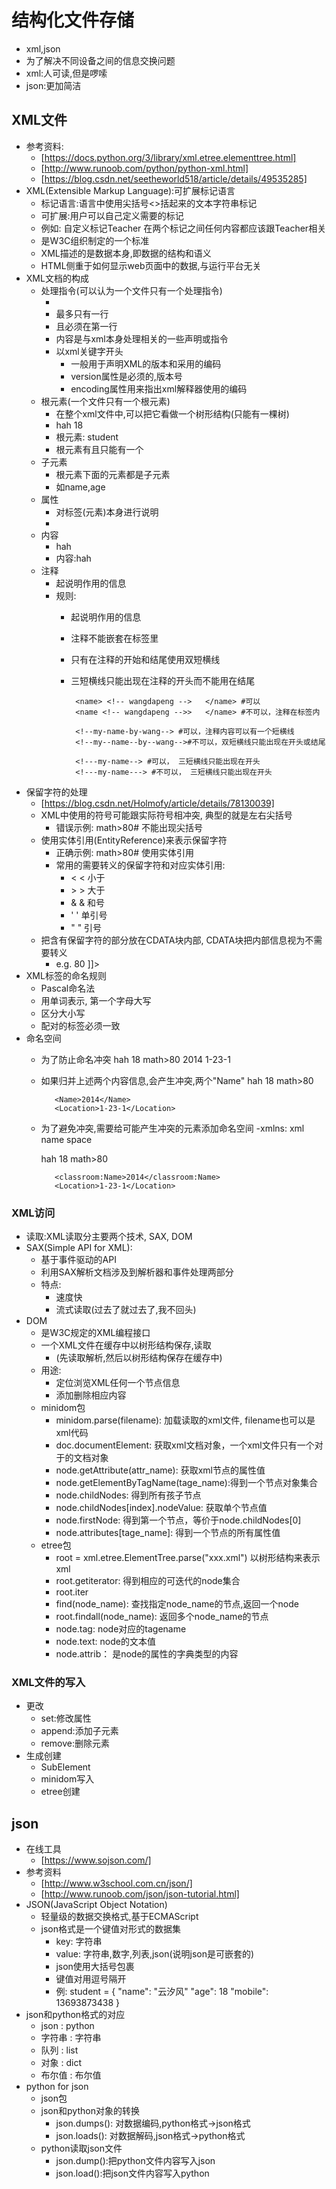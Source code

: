 # 结构化文件存储
- xml,json
- 为了解决不同设备之间的信息交换问题
- xml:人可读,但是啰嗦
- json:更加简洁
## XML文件
- 参考资料:
   - [https://docs.python.org/3/library/xml.etree.elementtree.html]
   - [http://www.runoob.com/python/python-xml.html]
   - [https://blog.csdn.net/seetheworld518/article/details/49535285]
- XML(Extensible Markup Language):可扩展标记语言
   - 标记语言:语言中使用尖括号<>括起来的文本字符串标记
   - 可扩展:用户可以自己定义需要的标记
   - 例如:
         <Teacher> 
                自定义标记Teacher
                在两个标记之间任何内容都应该跟Teacher相关
            </Teacher>
   - 是W3C组织制定的一个标准
   - XML描述的是数据本身,即数据的结构和语义
   - HTML侧重于如何显示web页面中的数据,与运行平台无关
- XML文档的构成
   - 处理指令(可以认为一个文件只有一个处理指令)
      - <?xml version="1.0" encoding="UTF-8" ?>
      - 最多只有一行
      - 且必须在第一行
      - 内容是与xml本身处理相关的一些声明或指令
      - 以xml关键字开头
          - 一般用于声明XML的版本和采用的编码
          - version属性是必须的,版本号
          - encoding属性用来指出xml解释器使用的编码
   - 根元素(一个文件只有一个根元素)    
      - 在整个xml文件中,可以把它看做一个树形结构(只能有一棵树)
      -    <student>
               <name>hah</name>
               <age>18</age>
           </student>
      - 根元素: student
      - 根元素有且只能有一个
   - 子元素
      - 根元素下面的元素都是子元素
      - 如name,age
   - 属性
      - 对标签(元素)本身进行说明
      - <student type="" gender="" location="">
   - 内容
      - <name>hah</name>
      - 内容:hah
   - 注释
      - 起说明作用的信息
      - 规则:
         - 起说明作用的信息
         - 注释不能嵌套在标签里
         - 只有在注释的开始和结尾使用双短横线
         - 三短横线只能出现在注释的开头而不能用在结尾
        
                <name> <!-- wangdapeng -->   </name> #可以
                <name <!-- wangdapeng -->>   </name> #不可以，注释在标签内
                
                <!--my-name-by-wang--> #可以，注释内容可以有一个短横线
                <!--my--name--by--wang-->#不可以，双短横线只能出现在开头或结尾
                
                <!---my-name--> #可以， 三短横线只能出现在开头
                <!---my-name---> #不可以， 三短横线只能出现在开头
- 保留字符的处理
   - [https://blog.csdn.net/Holmofy/article/details/78130039] 
   - XML中使用的符号可能跟实际符号相冲突, 典型的就是左右尖括号
      - 错误示例: <score>math>80</score># 不能出现尖括号
   - 使用实体引用(EntityReference)来表示保留字符
      - 正确示例: <score>math&gt;80</score># 使用实体引用
      - 常用的需要转义的保留字符和对应实体引用:
         -  &lt;	<	小于
         -  &gt;	>	大于
         -  &amp;	&	和号
         -  &apos;	'	单引号
         -  &quot;	"	引号
   - 把含有保留字符的部分放在CDATA块内部, CDATA块把内部信息视为不需要转义
      - e.g.
           <![CDATA[
               select name, age
               from Student 
               where score>80
               ]]>
- XML标签的命名规则
   - Pascal命名法
   - 用单词表示, 第一个字母大写
   - 区分大小写
   - 配对的标签必须一致
- 命名空间
   - 为了防止命名冲突
       <Student type="" gender="" location="">
            <Name>hah</Name>
            <Age>18</Age>
            <Score>math>80</Score>
        </Student>
        <ClassRoom>
            <Name>2014</Name>
            <Location>1-23-1</Location>
        </ClassRoom>
   - 如果归并上述两个内容信息,会产生冲突,两个"Name"
       <Schooler>
            <Name>hah</Name>
            <Age>18</Age>
            <Score>math>80</Score>
     
            <Name>2014</Name>
            <Location>1-23-1</Location>
        </Schooler>
   - 为了避免冲突,需要给可能产生冲突的元素添加命名空间
       -xmlns: xml name space
       
        <Schooler xmlns:student="http://my_student" xmlns:classroom="http://my_classroom">
            <student:Name>hah</student:Name>
            <Age>18</Age>
            <Score>math>80</Score>
     
            <classroom:Name>2014</classroom:Name>
            <Location>1-23-1</Location>
        </Schooler>
### XML访问
- 读取:XML读取分主要两个技术, SAX, DOM
- SAX(Simple API for XML):
   - 基于事件驱动的API
   - 利用SAX解析文档涉及到解析器和事件处理两部分    
   - 特点:
      - 速度快
      - 流式读取(过去了就过去了,我不回头)
- DOM
   - 是W3C规定的XML编程接口
   - 一个XML文件在缓存中以树形结构保存,读取
      - (先读取解析,然后以树形结构保存在缓存中)
   - 用途:
      - 定位浏览XML任何一个节点信息
      - 添加删除相应内容
   - minidom包
      - minidom.parse(filename):            加载读取的xml文件, filename也可以是xml代码
      - doc.documentElement:                获取xml文档对象，一个xml文件只有一个对于的文档对象
      - node.getAttribute(attr_name):       获取xml节点的属性值
      - node.getElementByTagName(tage_name):得到一个节点对象集合
      - node.childNodes:                    得到所有孩子节点
      - node.childNodes[index].nodeValue:   获取单个节点值
      - node.firstNode:                     得到第一个节点，等价于node.childNodes[0]
      - node.attributes[tage_name]:         得到一个节点的所有属性值
   - etree包   
      - root = xml.etree.ElementTree.parse("xxx.xml")   以树形结构来表示xml
      - root.getiterator:                               得到相应的可迭代的node集合
      - root.iter
      - find(node_name):                                查找指定node_name的节点,返回一个node
      - root.findall(node_name):                        返回多个node_name的节点
      - node.tag:                                       node对应的tagename
      - node.text:                                      node的文本值
      - node.attrib：                                    是node的属性的字典类型的内容
### XML文件的写入
   - 更改
      - set:修改属性
      - append:添加子元素
      - remove:删除元素   
   - 生成创建
      - SubElement 
      - minidom写入
      - etree创建
## json
- 在线工具
   - [https://www.sojson.com/]
- 参考资料 
   - [http://www.w3school.com.cn/json/]
   - [http://www.runoob.com/json/json-tutorial.html]
- JSON(JavaScript Object Notation) 
   - 轻量级的数据交换格式,基于ECMAScript
   - json格式是一个键值对形式的数据集
      - key: 字符串
      - value: 字符串,数字,列表,json(说明json是可嵌套的)
      - json使用大括号包裹  
      - 键值对用逗号隔开
      - 例:
         student = {
            "name": "云汐风"
            "age": 18
            "mobile": 13693873438
             }
- json和python格式的对应
   - json : python
   - 字符串 : 字符串
   - 队列 : list
   - 对象 : dict
   - 布尔值 : 布尔值
- python for json
   - json包
   - json和python对象的转换
      - json.dumps(): 对数据编码,python格式->json格式
      - json.loads(): 对数据解码,json格式->python格式
   - python读取json文件
      - json.dump():把python文件内容写入json
      - json.load():把json文件内容写入python